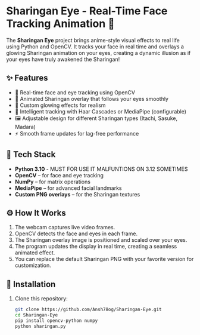 
# Sharingan Eye - Real-Time Face Tracking Animation 🔴

The **Sharingan Eye** project brings anime-style visual effects to real life using Python and OpenCV. It tracks your face in real time and overlays a glowing Sharingan animation on your eyes, creating a dynamic illusion as if your eyes have truly awakened the Sharingan!


## ✨ Features

- 🎥 Real-time face and eye tracking using OpenCV  
- 🔴 Animated Sharingan overlay that follows your eyes smoothly  
- 💫 Custom glowing effects for realism  
- 🧠 Intelligent tracking with Haar Cascades or MediaPipe (configurable)  
- 🖼️ Adjustable design for different Sharingan types (Itachi, Sasuke, Madara)  
- ⚡ Smooth frame updates for lag-free performance  


## 🧠 Tech Stack

- **Python 3.10** - MUST FOR USE IT MALFUNTIONS ON 3.12 SOMETIMES
- **OpenCV** – for face and eye tracking  
- **NumPy** – for matrix operations  
- **MediaPipe** – for advanced facial landmarks  
- **Custom PNG overlays** – for the Sharingan textures  

## ⚙️ How It Works

1. The webcam captures live video frames.  
2. OpenCV detects the face and eyes in each frame.  
3. The Sharingan overlay image is positioned and scaled over your eyes.  
4. The program updates the display in real time, creating a seamless animated effect.  
5. You can replace the default Sharingan PNG with your favorite version for customization.


## 🧩 Installation

1. Clone this repository:
   ```bash
   git clone https://github.com/Ansh78og/Sharingan-Eye.git
   cd Sharingan-Eye
   pip install opencv-python numpy
   python sharingan.py




